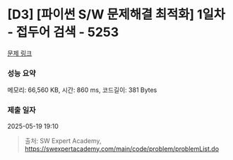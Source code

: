 # [D3] [파이썬 S/W 문제해결 최적화] 1일차 - 접두어 검색 - 5253 

[문제 링크](https://swexpertacademy.com/main/code/problem/problemDetail.do?contestProbId=AWUS-JCKJIYDFAVT) 

### 성능 요약

메모리: 66,560 KB, 시간: 860 ms, 코드길이: 381 Bytes

### 제출 일자

2025-05-19 19:10



> 출처: SW Expert Academy, https://swexpertacademy.com/main/code/problem/problemList.do